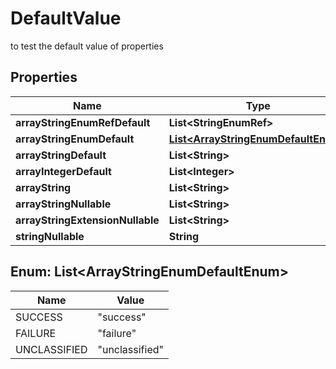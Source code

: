 

# DefaultValue

to test the default value of properties

## Properties

| Name | Type | Description | Notes |
|------------ | ------------- | ------------- | -------------|
|**arrayStringEnumRefDefault** | **List&lt;StringEnumRef&gt;** |  |  [optional] |
|**arrayStringEnumDefault** | [**List&lt;ArrayStringEnumDefaultEnum&gt;**](#List&lt;ArrayStringEnumDefaultEnum&gt;) |  |  [optional] |
|**arrayStringDefault** | **List&lt;String&gt;** |  |  [optional] |
|**arrayIntegerDefault** | **List&lt;Integer&gt;** |  |  [optional] |
|**arrayString** | **List&lt;String&gt;** |  |  [optional] |
|**arrayStringNullable** | **List&lt;String&gt;** |  |  [optional] |
|**arrayStringExtensionNullable** | **List&lt;String&gt;** |  |  [optional] |
|**stringNullable** | **String** |  |  [optional] |



## Enum: List&lt;ArrayStringEnumDefaultEnum&gt;

| Name | Value |
|---- | -----|
| SUCCESS | &quot;success&quot; |
| FAILURE | &quot;failure&quot; |
| UNCLASSIFIED | &quot;unclassified&quot; |



